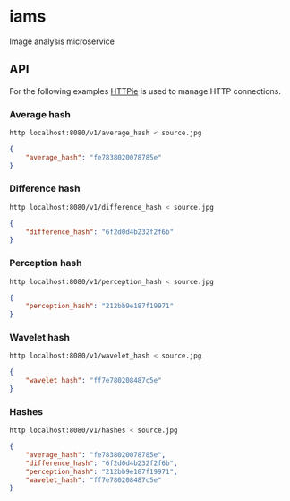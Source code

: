 # iams
Image analysis microservice

## API

For the following examples [HTTPie](https://httpie.org/) is used to manage HTTP connections.

### Average hash

```bash
http localhost:8080/v1/average_hash < source.jpg
```

```json
{
    "average_hash": "fe7838020078785e"
}
```

### Difference hash

```bash
http localhost:8080/v1/difference_hash < source.jpg
```

```json
{
    "difference_hash": "6f2d0d4b232f2f6b"
}
```

### Perception hash

```bash
http localhost:8080/v1/perception_hash < source.jpg
```

```json
{
    "perception_hash": "212bb9e187f19971"
}
```

### Wavelet hash

```bash
http localhost:8080/v1/wavelet_hash < source.jpg
```

```json
{
    "wavelet_hash": "ff7e780208487c5e"
}
```

### Hashes

```bash
http localhost:8080/v1/hashes < source.jpg
```

```json
{
    "average_hash": "fe7838020078785e",
    "difference_hash": "6f2d0d4b232f2f6b",
    "perception_hash": "212bb9e187f19971",
    "wavelet_hash": "ff7e780208487c5e"
}
```
